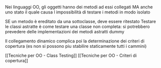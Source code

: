 Nei linguaggi OO, gli oggetti hanno dei metodi ad essi collegati MA anche uno stato il quale causa l impossibilità di testare i metodi in modo isolato

SE un metodo è ereditato da una sottoclasse, deve essere ritestato 
Testare le classi astratte è come testare una classe non completa: si potrebbero prevedere delle implementazioni dei metodi astratti dummy

Il collegamento dinamico complica poi la determinazione dei criteri di copertura (es non si possono piu stabilire staticamente tutti i cammini)

[[Tecniche per OO - Class Testing]]
[[Tecniche per OO - Criteri di copertura]]